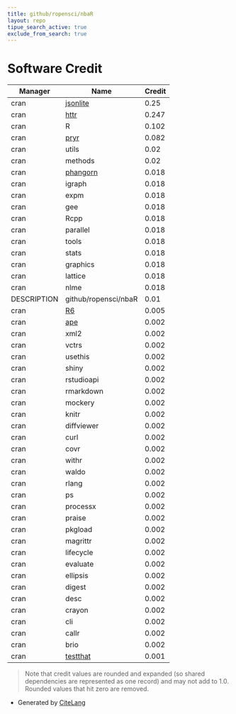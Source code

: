 ```yaml
---
title: github/ropensci/nbaR
layout: repo
tipue_search_active: true
exclude_from_search: true
---
```

# Software Credit

|Manager|Name|Credit|
|-------|----|------|
|cran|[jsonlite](https://arxiv.org/abs/1403.2805 (paper))|0.25|
|cran|[httr](https://httr.r-lib.org/)|0.247|
|cran|R|0.102|
|cran|[pryr](https://github.com/hadley/pryr)|0.082|
|cran|utils|0.02|
|cran|methods|0.02|
|cran|[phangorn](https://github.com/KlausVigo/phangorn)|0.018|
|cran|igraph|0.018|
|cran|expm|0.018|
|cran|gee|0.018|
|cran|Rcpp|0.018|
|cran|parallel|0.018|
|cran|tools|0.018|
|cran|stats|0.018|
|cran|graphics|0.018|
|cran|lattice|0.018|
|cran|nlme|0.018|
|DESCRIPTION|github/ropensci/nbaR|0.01|
|cran|[R6](https://r6.r-lib.org)|0.005|
|cran|[ape](http://ape-package.ird.fr/)|0.002|
|cran|xml2|0.002|
|cran|vctrs|0.002|
|cran|usethis|0.002|
|cran|shiny|0.002|
|cran|rstudioapi|0.002|
|cran|rmarkdown|0.002|
|cran|mockery|0.002|
|cran|knitr|0.002|
|cran|diffviewer|0.002|
|cran|curl|0.002|
|cran|covr|0.002|
|cran|withr|0.002|
|cran|waldo|0.002|
|cran|rlang|0.002|
|cran|ps|0.002|
|cran|processx|0.002|
|cran|praise|0.002|
|cran|pkgload|0.002|
|cran|magrittr|0.002|
|cran|lifecycle|0.002|
|cran|evaluate|0.002|
|cran|ellipsis|0.002|
|cran|digest|0.002|
|cran|desc|0.002|
|cran|crayon|0.002|
|cran|cli|0.002|
|cran|callr|0.002|
|cran|brio|0.002|
|cran|[testthat](https://testthat.r-lib.org)|0.001|


> Note that credit values are rounded and expanded (so shared dependencies are represented as one record) and may not add to 1.0. Rounded values that hit zero are removed.


- Generated by [CiteLang](https://github.com/vsoch/citelang)
